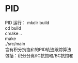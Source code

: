 # PID
PID
运行：
mkdir build  
cd build  
cmake ..  
make  
./src/main  
含有积分抗饱和的PID轨迹跟踪算法  
包括：积分分离/IC抗饱和/BC抗饱和